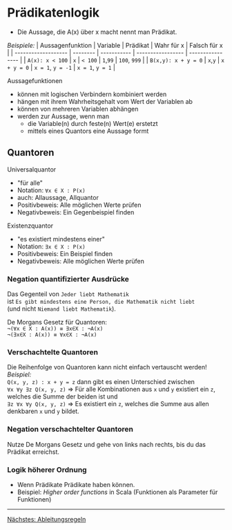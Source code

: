 # Prädikatenlogik
- Die Aussage, die A(x) über x macht nennt man Prädikat.

*Beispiele:*
| Aussagenfunktion    | Variable | Prädikat    | Wahr für x        | Falsch für x     |
| ------------------- | -------- | ----------- | ----------------- | ---------------- |
| `A(x): x < 100`     | `x`      | `< 100`     | `1`,`99`          | `100`, `999`     |
| `B(x,y): x + y = 0` | `x`,`y`  | `x + y = 0` | `x = 1`, `y = -1` | `x = 1`, `y = 1` |

Aussagefunktionen
- können mit logischen Verbindern kombiniert werden
- hängen mit ihrem Wahrheitsgehalt vom Wert der Variablen ab
- können von mehreren Variablen abhängen
- werden zur Aussage, wenn man
  - die Variable(n) durch feste(n) Wert(e) erstetzt
  - mittels eines Quantors eine Aussage formt

## Quantoren
Universalquantor
- "für alle"
- Notation: `∀x ∈ X : P(x)`
- auch: Allaussage, Allquantor
- Positivbeweis: Alle möglichen Werte prüfen
- Negativbeweis: Ein Gegenbeispiel finden

Existenzquantor
- "es existiert mindestens einer"
- Notation: `∃x ∈ X : P(x)`
- Positivbeweis: Ein Beispiel finden
- Negativbeweis: Alle möglichen Werte prüfen

### Negation quantifizierter Ausdrücke
Das Gegenteil von `Jeder liebt Mathematik`<br>
ist `Es gibt mindestens eine Person, die Mathematik nicht liebt`<br>
(und nicht `Niemand liebt Mathematik`).

De Morgans Gesetz für Quantoren:  
`¬(∀x ∈ X : A(x)) ≡ ∃x∈X : ¬A(x)`  
`¬(∃x∈X : A(x)) ≡ ∀x∈X : ¬A(x)`  

### Verschachtelte Quantoren
Die Reihenfolge von Quantoren kann nicht einfach vertauscht werden!  
*Beispiel:*  
`Q(x, y, z) : x + y = z`
dann gibt es einen Unterschied zwischen  
`∀x ∀y ∃z Q(x, y, z)` => Für alle Kombinationen aus `x` und `y` existiert ein `z`, welches die Summe der beiden ist
und  
`∃z ∀x ∀y Q(x, y, z)` => Es existiert ein `z`, welches die Summe aus allen denkbaren `x` und `y` bildet.


### Negation verschachtelter Quantoren
Nutze De Morgans Gesetz und gehe von links nach rechts, bis du das Prädikat erreichst.  

### Logik höherer Ordnung
- Wenn Prädikate Prädikate haben können.
- Beispiel: *Higher order functions* in Scala (Funktionen als Parameter für Funktionen)

___
[Nächstes: Ableitungsregeln](ableitungsregeln.md)